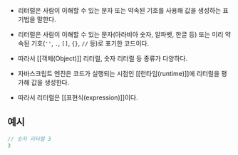- 리터럴은 사람이 이해할 수 있는 문자 또는 약속된 기호를 사용해 값을 생성하는 표기법을 말한다.
- 리터럴은 사람이 이해할 수 있는 문자(아라비아 숫자, 알파벳, 한글 등) 또는 미리 약속된 기호(`''`, `.`, `[]`, `{}`, `//` 등)로 표기한 코드이다.
- 따라서 [[객체(Object)]] 리터럴, 숫자 리터럴 등 종류가 다양하다.

- 자바스크립트 엔진은 코드가 실행되는 시점인 [[런타임(runtime)]]에 리터럴을 평가해 값을 생성한다.

- 따라서 리터럴은 [[표현식(expression)]]이다.


## 예시

```js
// 숫자 리터럴 3
3
```

